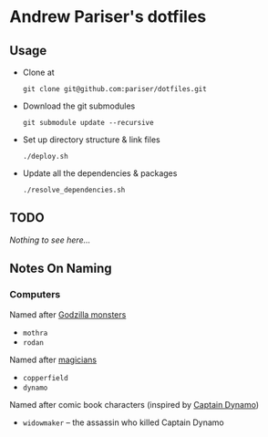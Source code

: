 # Andrew Pariser's dotfiles

## Usage

* Clone at

  ```
  git clone git@github.com:pariser/dotfiles.git
  ```

* Download the git submodules

  ```
  git submodule update --recursive
  ```

* Set up directory structure & link files

  ```
  ./deploy.sh
  ```

* Update all the dependencies & packages

  ```
  ./resolve_dependencies.sh
  ```

## TODO

_Nothing to see here..._

## Notes On Naming

### Computers

Named after [Godzilla monsters](http://en.wikipedia.org/wiki/List_of_kaiju "Wikipedia - List of Kaiju")
* `mothra`
* `rodan`

Named after [magicians](http://en.wikipedia.org/wiki/List_of_magicians "Wikipedia - List of Magicians")
* `copperfield`
* `dynamo`

Named after comic book characters (inspired by
[Captain Dynamo](http://en.wikipedia.org/wiki/Captain_Dynamo_%28comics%29 "Wikipedia - Captain Dynamo (comics))"))

* `widowmaker` &ndash; the assassin who killed Captain Dynamo
